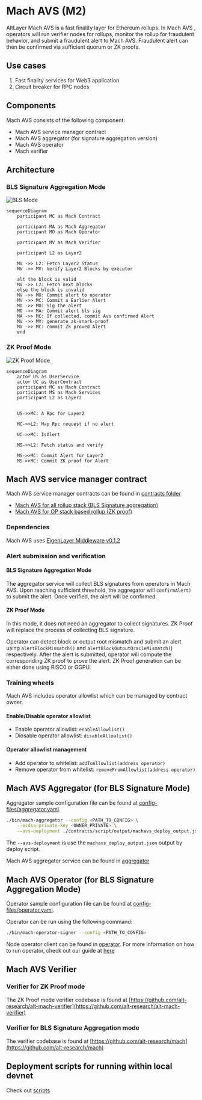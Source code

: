 # Mach AVS (M2)

AltLayer Mach AVS is a fast finality layer for Ethereum rollups. In Mach AVS , operators will run verifier nodes for rollups, monitor the rollup for fraudulent behavior, and submit a fraudulent alert to Mach AVS. Fraudulent alert can then be confirmed via sufficient quorum or ZK proofs.

## Use cases

1. Fast finality services for Web3 application
2. Circuit breaker for RPC nodes

## Components

Mach AVS consists of the following component:

- Mach AVS service manager contract
- Mach AVS aggregator (for signature aggregation version)
- Mach AVS operator
- Mach verifier

## Architecture

### BLS Signature Aggregation Mode

![BLS Mode](docs/images/EigenlayerMachAVSArch(BLS).jpg)

```mermaid
sequenceDiagram
    participant MC as Mach Contract
    
    participant MA as Mach Aggregator
    participant MO as Mach Operator
    
    participant MV as Mach Verifier
    
    participant L2 as Layer2
    
    MV ->> L2: Fetch Layer2 Status
    MV ->> MV: Verify Layer2 Blocks by executor
    
    alt the block is valid
    MV ->> L2: Fetch next blocks
    else the block is invalid
    MV ->> MO: Commit alert to operator
    MV ->> MC: Commit a Earlier Alert
    MO ->> MO: Sig the alert
    MO ->> MA: Commit alert bls sig
    MA ->> MC: If collected, commit Avs confirmed Alert
    MV ->> MV: generate zk-snark-proof
    MV ->> MC: commit Zk proved Alert
    end
```

### ZK Proof Mode

![ZK Proof Mode](docs/images/EigenlayerMachAVSArch(ZK-OP).jpg)

```mermaid
sequenceDiagram
    actor US as UserService
    actor UC as UserContract
    participant MC as Mach Contract
    participant MS as Mach Services
    participant L2 as Layer2


    US->>MC: A Rpc for Layer2

    MC->>L2: Map Rpc request if no alert

    UC->>MC: IsAlert

    MS->>L2: Fetch status and verify

    MS->>MC: Commit Alert for Layer2
    MS->>MC: Commit ZK proof for Alert
```

## Mach AVS service manager contract

Mach AVS service manager contracts can be found in [contracts folder](contracts/src/core/)

- [Mach AVS for all rollup stack (BLS Signature aggregation)](contracts/src/core/MachServiceManager.sol)
- [Mach AVS for OP stack based rollup (ZK proof)](contracts/src/core/MachOptimismZkServiceManager.sol)

### Dependencies

Mach AVS uses [EigenLayer Middleware v0.1.2](https://github.com/Layr-Labs/eigenlayer-middleware/releases/tag/v0.1.2-holesky-init-deployment)

### Alert submission and verification

#### BLS Signature Aggregation Mode

The aggregator service will collect BLS signatures from operators in Mach AVS. Upon reaching sufficient threshold,
the aggregator will `confirmAlert)` to submit the alert. Once verified, the alert will be confirmed.

#### ZK Proof Mode

In this mode, it does not need an aggregator to collect signatures. ZK Proof will replace the process of collecting BLS signature.

Operator can detect block or output root mismatch and submit an alert using `alertBlockMismatch()` and `alertBlockOutputOracleMismatch(`) respectively.
After the alert is submitted, operator will compute the corresponding ZK proof to prove the alert. ZK Proof generation can be either done using RISC0 or GGPU.

### Training wheels

Mach AVS includes operator allowlist which can be managed by contract owner. 

#### Enable/Disable operator allowlist

- Enable operator allowlist: `enableAllowlist()`
- Diosable operator allowlist: `disableAllowlist()`

#### Operator allowlist management

- Add operator to whitelist: `addToAllowlist(address operator)`
- Remove operator from whitelist: `removeFromAllowlist(address operator)`

## Mach AVS Aggregator (for BLS Signature Mode)

Aggregator sample configuration file can be found at [config-files/aggregator.yaml](config-files/aggregator.yaml).

```bash
./bin/mach-aggregator --config <PATH_TO_CONFIG> \
    --ecdsa-private-key <OWNER_PRIVATE> \
    --avs-deployment ./contracts/script/output/machavs_deploy_output.json
```

The `--avs-deployment` is use the `machavs_deploy_output.json` output by deploy script.

Mach AVS aggregator service can be found in [aggregator](aggregator/)

## Mach AVS Operator (for BLS Signature Aggregation Mode)

Operator sample configuration file can be found at [config-files/operator.yaml](config-files/operator.yaml).

Operator can be run using the following command:

```bash
./bin/mach-operator-signer --config <PATH_TO_CONFIG> 
```

Node operator client can be found in [operator](operator/). For more information on how to run operator, check out our guide at [here](scripts/README.md)

## Mach AVS Verifier

### Verifier for ZK Proof mode

The ZK Proof mode verifier codebase is found at [https://github.com/alt-research/alt-mach-verifier](https://github.com/alt-research/alt-mach-verifier)

### Verifier for BLS Signature Aggregation mode

The verifier codebase is found at [https://github.com/alt-research/mach](https://github.com/alt-research/mach)

## Deployment scripts for running within local devnet

Check out [scripts](scripts)
